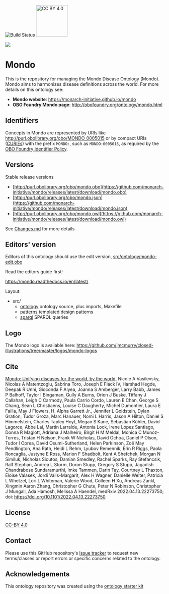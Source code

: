 ![Build Status](https://github.com/monarch-initiative/mondo/workflows/CI/badge.svg) <img width="100px" src="http://mirrors.creativecommons.org/presskit/buttons/80x15/png/by.png" alt="CC BY 4.0">

<img src="https://github.com/jmcmurry/closed-illustrations/blob/master/logos/mondo-logos/mondo_logo_black-banner.png"/>

# Mondo

This is the repository for managing the Mondo Disease Ontology (Mondo). Mondo aims to harmonizes disease definitions across the world. For more details on this ontology see:

 * **Mondo website**: https://monarch-initiative.github.io/mondo
 * **OBO Foundry Mondo page**: http://obofoundry.org/ontology/mondo.html

## Identifiers

Concepts in Mondo are represented by URIs like http://purl.obolibrary.org/obo/MONDO_0005015 or by
compact URIs ([CURIEs](https://en.wikipedia.org/wiki/CURIE)) with the prefix `MONDO:`, such as `MONDO:0005015`, as required by the
[OBO Foundry Identifier Policy](http://obofoundry.org/id-policy).

## Versions

Stable release versions

 * [http://purl.obolibrary.org/obo/mondo.obo](https://github.com/monarch-initiative/mondo/releases/latest/download/mondo.obo)
 * [http://purl.obolibrary.org/obo/mondo.json](https://github.com/monarch-initiative/mondo/releases/latest/download/mondo.json)
 * [http://purl.obolibrary.org/obo/mondo.owl](https://github.com/monarch-initiative/mondo/releases/latest/download/mondo.owl)

See [Changes.md](Changes.md) for more details

## Editors' version

Editors of this ontology should use the edit version, [src/ontology/mondo-edit.obo](src/ontology/mondo-edit.obo)

Read the editors guide first!

https://mondo.readthedocs.io/en/latest/

Layout:

 * src/
    * [ontology](src/ontology) ontology source, plus imports, Makefile
    * [patterns](src/patterns/dosdp-patterns) templated design patterns
    * [sparql](src/sparql) SPARQL queries

## Logo

The Mondo logo is available here: https://github.com/jmcmurry/closed-illustrations/tree/master/logos/mondo-logos

## Cite

[Mondo: Unifying diseases for the world, by the world](https://www.medrxiv.org/content/10.1101/2022.04.13.22273750v1), Nicole A Vasilevsky, Nicolas A Matentzoglu, Sabrina Toro, Joseph E Flack IV, Harshad Hegde, Deepak R Unni, Gioconda F Alyea, Joanna S Amberger, Larry Babb, James P Balhoff, Taylor I Bingaman, Gully A Burns, Orion J Buske, Tiffany J Callahan, Leigh C Carmody, Paula Carrio Cordo, Lauren E Chan, George S Chang, Sean L Christiaens, Louise C Daugherty, Michel Dumontier, Laura E Failla, May J Flowers, H. Alpha Garrett Jr., Jennifer L Goldstein, Dylan Gration, Tudor Groza, Marc Hanauer, Nomi L Harris, Jason A Hilton, Daniel S Himmelstein, Charles Tapley Hoyt, Megan S Kane, Sebastian Köhler, David Lagorce, Abbe Lai, Martin Larralde, Antonia Lock, Irene López Santiago, Donna R Maglott, Adriana J Malheiro, Birgit H M Meldal, Monica C Munoz-Torres, Tristan H Nelson, Frank W Nicholas, David Ochoa, Daniel P Olson, Tudor I Oprea, David Osumi-Sutherland, Helen Parkinson, Zoë May Pendlington, Ana Rath, Heidi L Rehm, Lyubov Remennik, Erin R Riggs, Paola Roncaglia, Justyne E Ross, Marion F Shadbolt, Kent A Shefchek, Morgan N Similuk, Nicholas Sioutos, Damian Smedley, Rachel Sparks, Ray Stefancsik, Ralf Stephan, Andrea L Storm, Doron Stupp, Gregory S Stupp, Jagadish Chandrabose Sundaramurthi, Imke Tammen, Darin Tay, Courtney L Thaxton, Eloise Valasek, Jordi Valls-Margarit, Alex H Wagner, Danielle Welter, Patricia L Whetzel, Lori L Whiteman, Valerie Wood, Colleen H Xu, Andreas Zankl, Xingmin Aaron Zhang, Christopher G Chute, Peter N Robinson, Christopher J Mungall, Ada Hamosh, Melissa A Haendel, medRxiv 2022.04.13.22273750; doi: https://doi.org/10.1101/2022.04.13.22273750

## License
[CC-BY 4.0](https://creativecommons.org/licenses/by/4.0/)

## Contact

Please use this GitHub repository's [Issue tracker](https://github.com/monarch-initiative/mondo-build/issues) to request new terms/classes or report errors or specific concerns related to the ontology.

## Acknowledgements

This ontology repository was created using the [ontology starter kit](https://github.com/INCATools/ontology-starter-kit)



